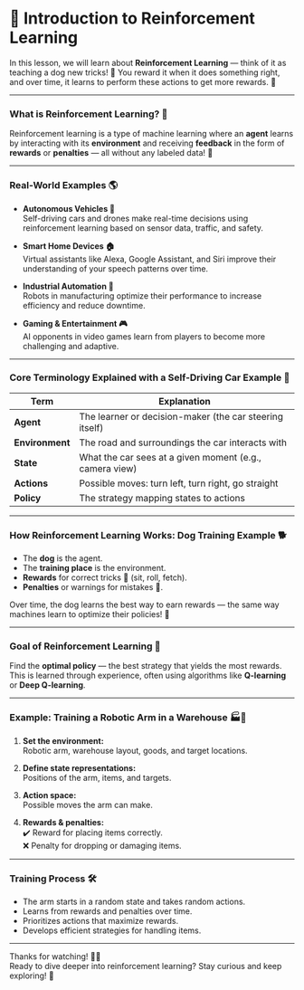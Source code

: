 # 🚀 Introduction to Reinforcement Learning

In this lesson, we will learn about **Reinforcement Learning** — think of it as teaching a dog new tricks! 🐶 You reward it when it does something right, and over time, it learns to perform these actions to get more rewards. 🎉

---

### What is Reinforcement Learning? 🤔

Reinforcement learning is a type of machine learning where an **agent** learns by interacting with its **environment** and receiving **feedback** in the form of **rewards** or **penalties** — all without any labeled data! 🎯

---

### Real-World Examples 🌎

- **Autonomous Vehicles 🚗**  
  Self-driving cars and drones make real-time decisions using reinforcement learning based on sensor data, traffic, and safety.

- **Smart Home Devices 🏠**  
  Virtual assistants like Alexa, Google Assistant, and Siri improve their understanding of your speech patterns over time.

- **Industrial Automation 🤖**  
  Robots in manufacturing optimize their performance to increase efficiency and reduce downtime.

- **Gaming & Entertainment 🎮**  
  AI opponents in video games learn from players to become more challenging and adaptive.

---

### Core Terminology Explained with a Self-Driving Car Example 🚙

| Term         | Explanation                                                  |
|--------------|--------------------------------------------------------------|
| **Agent**    | The learner or decision-maker (the car steering itself)      |
| **Environment** | The road and surroundings the car interacts with             |
| **State**    | What the car sees at a given moment (e.g., camera view)      |
| **Actions**  | Possible moves: turn left, turn right, go straight           |
| **Policy**   | The strategy mapping states to actions                        |

---

### How Reinforcement Learning Works: Dog Training Example 🐕

- The **dog** is the agent.
- The **training place** is the environment.
- **Rewards** for correct tricks 🎾 (sit, roll, fetch).
- **Penalties** or warnings for mistakes 🚫.

Over time, the dog learns the best way to earn rewards — the same way machines learn to optimize their policies! 🧠

---

### Goal of Reinforcement Learning 🎯

Find the **optimal policy** — the best strategy that yields the most rewards. This is learned through experience, often using algorithms like **Q-learning** or **Deep Q-learning**.

---

### Example: Training a Robotic Arm in a Warehouse 🏭🤖

1. **Set the environment:**  
   Robotic arm, warehouse layout, goods, and target locations.

2. **Define state representations:**  
   Positions of the arm, items, and targets.

3. **Action space:**  
   Possible moves the arm can make.

4. **Rewards & penalties:**  
   ✔️ Reward for placing items correctly.  
   ❌ Penalty for dropping or damaging items.

---

### Training Process 🛠️

- The arm starts in a random state and takes random actions.
- Learns from rewards and penalties over time.
- Prioritizes actions that maximize rewards.
- Develops efficient strategies for handling items.

---

Thanks for watching! 🙌✨  
Ready to dive deeper into reinforcement learning? Stay curious and keep exploring! 🚀
